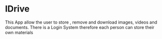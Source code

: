 # IDrive
This App allow the user to store , remove and download images, videos and documents. There is a Login System therefore each person can store their own materials
